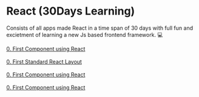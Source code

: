 
# React (30Days Learning)
Consists of all apps made React in a time span of 30 days with full fun and excietment of learning a new Js based frontend framework. 💻

<a href="0.First_Component" target="_blank">0. First Component using React</a></br></br>
<a href="1.stadard_react_layout" target="_blank">0. First Standard React Layout</a></br></br>
<a href="0.First_Component" target="_blank">0. First Component using React</a></br></br>
<a href="0.First_Component" target="_blank">0. First Component using React</a></br></br>

